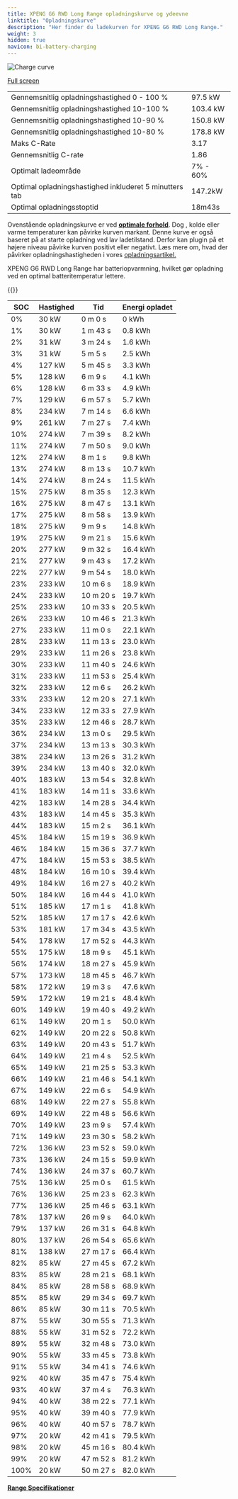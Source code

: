 ```yaml
---
title: XPENG G6 RWD Long Range opladningskurve og ydeevne
linktitle: "Opladningskurve"
description: "Her finder du ladekurven for XPENG G6 RWD Long Range."
weight: 3
hidden: true
navicon: bi-battery-charging
---
```

<!-- markdownlint-disable MD033 -->
<img src="../chargingcurve.svg" alt="Charge curve" class="img-fluid">

[Full screen](../chargingcurve.svg)


<table class="table table-striped border">
<tbody>
<tr>
<td>Gennemsnitlig opladningshastighed 0 - 100 %</td><td>97.5 kW</td>
</tr>
<tr>
<td>Gennemsnitlig opladningshastighed 10-100 %</td><td>103.4 kW</td>
</tr>
<tr>
<td>Gennemsnitlig opladningshastighed 10-90 %</td><td>150.8 kW</td>
</tr>
<tr>
<td>Gennemsnitlig opladningshastighed 10-80 %</td><td>178.8 kW</td>
</tr>
<tr>
<td>Maks C-Rate</td><td>3.17</td>
</tr>
<tr>
<td>Gennemsnitlig C-rate</td><td>1.86</td>
</tr>
<tr>
<td>Optimalt ladeområde</td><td>7% - 60%</td>
</tr>
<tr>
<td>Optimal opladningshastighed inkluderet 5 minutters tab</td><td>147.2kW</td>
</tr>
<tr>
<td>Optimal opladningsstoptid</td><td>18m43s</td>
</tr>
</tbody>
</table>


Ovenstående opladningskurve er ved **[optimale forhold](../../../../../technology/battery/charging/#temperature)**. Dog , kolde eller varme temperaturer kan påvirke kurven markant. Denne kurve er også baseret på at starte opladning ved lav ladetilstand. Derfor kan plugin på et højere niveau påvirke kurven positivt eller negativt. Læs mere om, hvad der påvirker opladningshastigheden i vores [opladningsartikel.](../../../../../technology/battery/charging/)


XPENG G6 RWD Long Range har batteriopvarmning, hvilket gør opladning ved en optimal batteritemperatur lettere.


{{<evkxdisplayaddarticle />}}
<table class="table table-striped border">
<thead>
<tr><th>SOC</th><th>Hastighed</th><th>Tid</th><th>Energi opladet</th></tr>
</thead>
<tbody>
<tr>
<td>0%</td><td>30 kW</td><td> 0 m 0 s </td><td>0 kWh </td>
</tr>
<tr>
<td>1%</td><td>30 kW</td><td> 1 m 43 s </td><td>0.8 kWh </td>
</tr>
<tr>
<td>2%</td><td>31 kW</td><td> 3 m 24 s </td><td>1.6 kWh </td>
</tr>
<tr>
<td>3%</td><td>31 kW</td><td> 5 m 5 s </td><td>2.5 kWh </td>
</tr>
<tr>
<td>4%</td><td>127 kW</td><td> 5 m 45 s </td><td>3.3 kWh </td>
</tr>
<tr>
<td>5%</td><td>128 kW</td><td> 6 m 9 s </td><td>4.1 kWh </td>
</tr>
<tr>
<td>6%</td><td>128 kW</td><td> 6 m 33 s </td><td>4.9 kWh </td>
</tr>
<tr>
<td>7%</td><td>129 kW</td><td> 6 m 57 s </td><td>5.7 kWh </td>
</tr>
<tr>
<td>8%</td><td>234 kW</td><td> 7 m 14 s </td><td>6.6 kWh </td>
</tr>
<tr>
<td>9%</td><td>261 kW</td><td> 7 m 27 s </td><td>7.4 kWh </td>
</tr>
<tr>
<td>10%</td><td>274 kW</td><td> 7 m 39 s </td><td>8.2 kWh </td>
</tr>
<tr>
<td>11%</td><td>274 kW</td><td> 7 m 50 s </td><td>9.0 kWh </td>
</tr>
<tr>
<td>12%</td><td>274 kW</td><td> 8 m 1 s </td><td>9.8 kWh </td>
</tr>
<tr>
<td>13%</td><td>274 kW</td><td> 8 m 13 s </td><td>10.7 kWh </td>
</tr>
<tr>
<td>14%</td><td>274 kW</td><td> 8 m 24 s </td><td>11.5 kWh </td>
</tr>
<tr>
<td>15%</td><td>275 kW</td><td> 8 m 35 s </td><td>12.3 kWh </td>
</tr>
<tr>
<td>16%</td><td>275 kW</td><td> 8 m 47 s </td><td>13.1 kWh </td>
</tr>
<tr>
<td>17%</td><td>275 kW</td><td> 8 m 58 s </td><td>13.9 kWh </td>
</tr>
<tr>
<td>18%</td><td>275 kW</td><td> 9 m 9 s </td><td>14.8 kWh </td>
</tr>
<tr>
<td>19%</td><td>275 kW</td><td> 9 m 21 s </td><td>15.6 kWh </td>
</tr>
<tr>
<td>20%</td><td>277 kW</td><td> 9 m 32 s </td><td>16.4 kWh </td>
</tr>
<tr>
<td>21%</td><td>277 kW</td><td> 9 m 43 s </td><td>17.2 kWh </td>
</tr>
<tr>
<td>22%</td><td>277 kW</td><td> 9 m 54 s </td><td>18.0 kWh </td>
</tr>
<tr>
<td>23%</td><td>233 kW</td><td> 10 m 6 s </td><td>18.9 kWh </td>
</tr>
<tr>
<td>24%</td><td>233 kW</td><td> 10 m 20 s </td><td>19.7 kWh </td>
</tr>
<tr>
<td>25%</td><td>233 kW</td><td> 10 m 33 s </td><td>20.5 kWh </td>
</tr>
<tr>
<td>26%</td><td>233 kW</td><td> 10 m 46 s </td><td>21.3 kWh </td>
</tr>
<tr>
<td>27%</td><td>233 kW</td><td> 11 m 0 s </td><td>22.1 kWh </td>
</tr>
<tr>
<td>28%</td><td>233 kW</td><td> 11 m 13 s </td><td>23.0 kWh </td>
</tr>
<tr>
<td>29%</td><td>233 kW</td><td> 11 m 26 s </td><td>23.8 kWh </td>
</tr>
<tr>
<td>30%</td><td>233 kW</td><td> 11 m 40 s </td><td>24.6 kWh </td>
</tr>
<tr>
<td>31%</td><td>233 kW</td><td> 11 m 53 s </td><td>25.4 kWh </td>
</tr>
<tr>
<td>32%</td><td>233 kW</td><td> 12 m 6 s </td><td>26.2 kWh </td>
</tr>
<tr>
<td>33%</td><td>233 kW</td><td> 12 m 20 s </td><td>27.1 kWh </td>
</tr>
<tr>
<td>34%</td><td>233 kW</td><td> 12 m 33 s </td><td>27.9 kWh </td>
</tr>
<tr>
<td>35%</td><td>233 kW</td><td> 12 m 46 s </td><td>28.7 kWh </td>
</tr>
<tr>
<td>36%</td><td>234 kW</td><td> 13 m 0 s </td><td>29.5 kWh </td>
</tr>
<tr>
<td>37%</td><td>234 kW</td><td> 13 m 13 s </td><td>30.3 kWh </td>
</tr>
<tr>
<td>38%</td><td>234 kW</td><td> 13 m 26 s </td><td>31.2 kWh </td>
</tr>
<tr>
<td>39%</td><td>234 kW</td><td> 13 m 40 s </td><td>32.0 kWh </td>
</tr>
<tr>
<td>40%</td><td>183 kW</td><td> 13 m 54 s </td><td>32.8 kWh </td>
</tr>
<tr>
<td>41%</td><td>183 kW</td><td> 14 m 11 s </td><td>33.6 kWh </td>
</tr>
<tr>
<td>42%</td><td>183 kW</td><td> 14 m 28 s </td><td>34.4 kWh </td>
</tr>
<tr>
<td>43%</td><td>183 kW</td><td> 14 m 45 s </td><td>35.3 kWh </td>
</tr>
<tr>
<td>44%</td><td>183 kW</td><td> 15 m 2 s </td><td>36.1 kWh </td>
</tr>
<tr>
<td>45%</td><td>184 kW</td><td> 15 m 19 s </td><td>36.9 kWh </td>
</tr>
<tr>
<td>46%</td><td>184 kW</td><td> 15 m 36 s </td><td>37.7 kWh </td>
</tr>
<tr>
<td>47%</td><td>184 kW</td><td> 15 m 53 s </td><td>38.5 kWh </td>
</tr>
<tr>
<td>48%</td><td>184 kW</td><td> 16 m 10 s </td><td>39.4 kWh </td>
</tr>
<tr>
<td>49%</td><td>184 kW</td><td> 16 m 27 s </td><td>40.2 kWh </td>
</tr>
<tr>
<td>50%</td><td>184 kW</td><td> 16 m 44 s </td><td>41.0 kWh </td>
</tr>
<tr>
<td>51%</td><td>185 kW</td><td> 17 m 1 s </td><td>41.8 kWh </td>
</tr>
<tr>
<td>52%</td><td>185 kW</td><td> 17 m 17 s </td><td>42.6 kWh </td>
</tr>
<tr>
<td>53%</td><td>181 kW</td><td> 17 m 34 s </td><td>43.5 kWh </td>
</tr>
<tr>
<td>54%</td><td>178 kW</td><td> 17 m 52 s </td><td>44.3 kWh </td>
</tr>
<tr>
<td>55%</td><td>175 kW</td><td> 18 m 9 s </td><td>45.1 kWh </td>
</tr>
<tr>
<td>56%</td><td>174 kW</td><td> 18 m 27 s </td><td>45.9 kWh </td>
</tr>
<tr>
<td>57%</td><td>173 kW</td><td> 18 m 45 s </td><td>46.7 kWh </td>
</tr>
<tr>
<td>58%</td><td>172 kW</td><td> 19 m 3 s </td><td>47.6 kWh </td>
</tr>
<tr>
<td>59%</td><td>172 kW</td><td> 19 m 21 s </td><td>48.4 kWh </td>
</tr>
<tr>
<td>60%</td><td>149 kW</td><td> 19 m 40 s </td><td>49.2 kWh </td>
</tr>
<tr>
<td>61%</td><td>149 kW</td><td> 20 m 1 s </td><td>50.0 kWh </td>
</tr>
<tr>
<td>62%</td><td>149 kW</td><td> 20 m 22 s </td><td>50.8 kWh </td>
</tr>
<tr>
<td>63%</td><td>149 kW</td><td> 20 m 43 s </td><td>51.7 kWh </td>
</tr>
<tr>
<td>64%</td><td>149 kW</td><td> 21 m 4 s </td><td>52.5 kWh </td>
</tr>
<tr>
<td>65%</td><td>149 kW</td><td> 21 m 25 s </td><td>53.3 kWh </td>
</tr>
<tr>
<td>66%</td><td>149 kW</td><td> 21 m 46 s </td><td>54.1 kWh </td>
</tr>
<tr>
<td>67%</td><td>149 kW</td><td> 22 m 6 s </td><td>54.9 kWh </td>
</tr>
<tr>
<td>68%</td><td>149 kW</td><td> 22 m 27 s </td><td>55.8 kWh </td>
</tr>
<tr>
<td>69%</td><td>149 kW</td><td> 22 m 48 s </td><td>56.6 kWh </td>
</tr>
<tr>
<td>70%</td><td>149 kW</td><td> 23 m 9 s </td><td>57.4 kWh </td>
</tr>
<tr>
<td>71%</td><td>149 kW</td><td> 23 m 30 s </td><td>58.2 kWh </td>
</tr>
<tr>
<td>72%</td><td>136 kW</td><td> 23 m 52 s </td><td>59.0 kWh </td>
</tr>
<tr>
<td>73%</td><td>136 kW</td><td> 24 m 15 s </td><td>59.9 kWh </td>
</tr>
<tr>
<td>74%</td><td>136 kW</td><td> 24 m 37 s </td><td>60.7 kWh </td>
</tr>
<tr>
<td>75%</td><td>136 kW</td><td> 25 m 0 s </td><td>61.5 kWh </td>
</tr>
<tr>
<td>76%</td><td>136 kW</td><td> 25 m 23 s </td><td>62.3 kWh </td>
</tr>
<tr>
<td>77%</td><td>136 kW</td><td> 25 m 46 s </td><td>63.1 kWh </td>
</tr>
<tr>
<td>78%</td><td>137 kW</td><td> 26 m 9 s </td><td>64.0 kWh </td>
</tr>
<tr>
<td>79%</td><td>137 kW</td><td> 26 m 31 s </td><td>64.8 kWh </td>
</tr>
<tr>
<td>80%</td><td>137 kW</td><td> 26 m 54 s </td><td>65.6 kWh </td>
</tr>
<tr>
<td>81%</td><td>138 kW</td><td> 27 m 17 s </td><td>66.4 kWh </td>
</tr>
<tr>
<td>82%</td><td>85 kW</td><td> 27 m 45 s </td><td>67.2 kWh </td>
</tr>
<tr>
<td>83%</td><td>85 kW</td><td> 28 m 21 s </td><td>68.1 kWh </td>
</tr>
<tr>
<td>84%</td><td>85 kW</td><td> 28 m 58 s </td><td>68.9 kWh </td>
</tr>
<tr>
<td>85%</td><td>85 kW</td><td> 29 m 34 s </td><td>69.7 kWh </td>
</tr>
<tr>
<td>86%</td><td>85 kW</td><td> 30 m 11 s </td><td>70.5 kWh </td>
</tr>
<tr>
<td>87%</td><td>55 kW</td><td> 30 m 55 s </td><td>71.3 kWh </td>
</tr>
<tr>
<td>88%</td><td>55 kW</td><td> 31 m 52 s </td><td>72.2 kWh </td>
</tr>
<tr>
<td>89%</td><td>55 kW</td><td> 32 m 48 s </td><td>73.0 kWh </td>
</tr>
<tr>
<td>90%</td><td>55 kW</td><td> 33 m 45 s </td><td>73.8 kWh </td>
</tr>
<tr>
<td>91%</td><td>55 kW</td><td> 34 m 41 s </td><td>74.6 kWh </td>
</tr>
<tr>
<td>92%</td><td>40 kW</td><td> 35 m 47 s </td><td>75.4 kWh </td>
</tr>
<tr>
<td>93%</td><td>40 kW</td><td> 37 m 4 s </td><td>76.3 kWh </td>
</tr>
<tr>
<td>94%</td><td>40 kW</td><td> 38 m 22 s </td><td>77.1 kWh </td>
</tr>
<tr>
<td>95%</td><td>40 kW</td><td> 39 m 40 s </td><td>77.9 kWh </td>
</tr>
<tr>
<td>96%</td><td>40 kW</td><td> 40 m 57 s </td><td>78.7 kWh </td>
</tr>
<tr>
<td>97%</td><td>20 kW</td><td> 42 m 41 s </td><td>79.5 kWh </td>
</tr>
<tr>
<td>98%</td><td>20 kW</td><td> 45 m 16 s </td><td>80.4 kWh </td>
</tr>
<tr>
<td>99%</td><td>20 kW</td><td> 47 m 52 s </td><td>81.2 kWh </td>
</tr>
<tr>
<td>100%</td><td>20 kW</td><td> 50 m 27 s </td><td>82.0 kWh </td>
</tr>
</tbody>
</table>

<div class="mt-3 mb-3">
<a href="../rangeandconsumption/" class="text-decoration-none text-black">
<strong><i class="bi-arrow-left"></i> Range </strong>
</a>
<a href="../specifications/" class="text-decoration-none text-black float-end">
<strong>Specifikationer <i class="bi-arrow-right"></i></strong>
</a>
</div>
